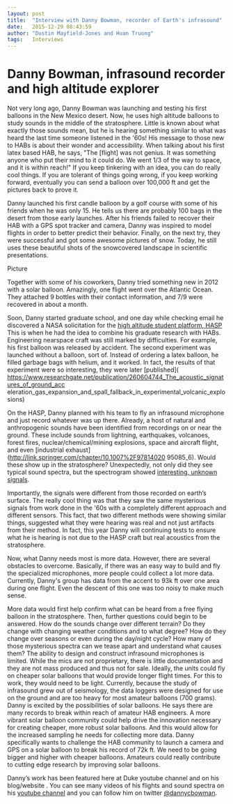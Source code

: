 ```yaml
---
layout: post
title:  "Interview with Danny Bowman, recorder of Earth's infrasound"
date:   2015-12-29 08:43:59
author: "Dustin Mayfield-Jones and Huan Truong"
tags:   Interviews
---
```



# Danny Bowman, infrasound recorder and high altitude explorer

Not very long ago, Danny Bowman was launching and testing his first balloons in
the New Mexico desert. Now, he uses high altitude balloons to study sounds in
the middle of the stratosphere. Little is known about what exactly those sounds
mean, but he is hearing something similar to what was heard the last time
someone listened in the '60s! His message to those new to HABs is about their
wonder and accessibility. When talking about his first latex­ based HAB, he
says, "The [flight] was not genius. It was something anyone who put their mind
to it could do. We went 1/3 of the way to space, and it is within reach!" If
you keep tinkering with an idea, you can do really cool things. If you are
tolerant of things going wrong, if you keep working forward, eventually you can
send a balloon over 100,000 ft and get the pictures back to prove it.

Danny launched his first candle balloon by a golf course with some of his
friends when he was only 15. He tells us there are probably 100 bags in the
desert from those early launches. After his friends failed to recover their HAB
with a GPS spot tracker and camera, Danny was inspired to model flights in
order to better predict their behavior. Finally, on the next try, they were
successful and got some awesome pictures of snow. Today, he still uses these
beautiful shots of the snow­covered landscape in scientific presentations.

Picture

Together with some of his co­workers, Danny tried something new in 2012 with a
solar balloon. Amazingly, one flight went over the Atlantic Ocean. They
attached 9 bottles with their contact information, and 7/9 were recovered in
about a month.

Soon, Danny started graduate school, and one day while checking email he
discovered a NASA solicitation for the [high altitude student platform, HASP](
http://laspace.lsu.edu/hasp/) This is when he had the idea to combine his
graduate research with HABs. Engineering near­space craft was still marked by
difficulties. For example, his first balloon was released by accident. The
second experiment was launched without a balloon, sort of. Instead of ordering
a latex balloon, he filled garbage bags with helium, and it worked. In fact,
the results of that experiment were so interesting, they were later [published](
https://www.researchgate.net/publication/260604744_The_acoustic_signatures_of_ground_acc
eleration_gas_expansion_and_spall_fallback_in_experimental_volcanic_explosions)

On the HASP, Danny planned with his team to fly an infrasound microphone and
just record whatever was up there. Already, a host of natural and anthropogenic
sounds have been identified from recordings on or near the ground. These
include sounds from lightning, earthquakes, volcanoes, forest fires,
nuclear/chemical/mining explosions, space­ and air­craft flight, and even
[industrial exhaust](http://link.springer.com/chapter/10.1007%2F978­1­4020­
9508­5_6). Would these show up in the stratosphere?  Unexpectedly, not only did
they see typical sound spectra, but the spectrogram showed [interesting, unknown
signals](https://www.researchgate.net/publication/283558498_Infrasound_in_the_middle_stratosphere_measured_with_a_free_flying_acoustic_array).

Importantly, the signals were different from those recorded on earth’s surface.
The really cool thing was that they saw the same mysterious signals from work
done in the '60s with a completely different approach and different sensors.
This fact, that two different methods were showing similar things, suggested
what they were hearing was real and not just artifacts from their method. In
fact, this year Danny will continuing tests to ensure what he is hearing is not
due to the HASP craft but real acoustics from the stratosphere.

Now, what Danny needs most is more data. However, there are several obstacles
to overcome. Basically, if there was an easy way to build and fly the
specialized microphones, more people could collect a lot more data. Currently,
Danny's group has data from the accent to 93k ft over one area during one
flight. Even the descent of this one was too noisy to make much sense.

More data would first help confirm what can be heard from a free flying balloon
in the stratosphere. Then, further questions could begin to be answered. How do
the sounds change over different terrain? Do they change with changing weather
conditions and to what degree? How do they change over seasons or even during
the day/night cycle? How many of those mysterious spectra can we tease apart
and understand what causes them?  The ability to design and construct
infrasound microphones is limited. While the mics are not proprietary, there is
little documentation and they are not mass produced and thus not for sale.
Ideally, the units could fly on cheaper solar balloons that would provide
longer flight times. For this to work, they would need to be light. Currently,
because the study of infrasound grew out of seismology, the data loggers were
designed for use on the ground and are too heavy for most amateur balloons (700
grams).  Danny is excited by the possibilities of solar balloons. He says there
are many records to break within reach of amateur HAB engineers. A more vibrant
solar balloon community could help drive the innovation necessary for creating
cheaper, more robust solar balloons. And this would allow for the increased
sampling he needs for collecting more data. Danny specifically wants to
challenge the HAB community to launch a camera and GPS on a solar balloon to
break his record of 72k ft. We need to be going bigger and higher with cheaper
balloons. Amateurs could really contribute to cutting edge research by
improving solar balloons.

Danny’s work has been featured here at Duke youtube channel and on his blog/website
. You can see many videos of his flights and sound spectra on his
[youtube channel](https://www.youtube.com/channel/UCrpsGLqviSRSJrqcTB_7­Ow) and
you can follow him on twitter [@dannycbowman](https://twitter.com/dannycbowman).

